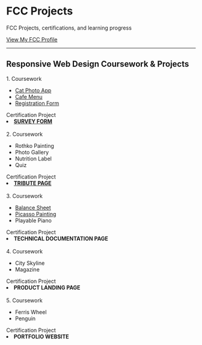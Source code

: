 # FCC Projects

FCC Projects, certifications, and learning progress

<a href="https://www.freecodecamp.org/misshannahbergman">View My FCC Profile</a>
<br>

<hr>
<h2>Responsive Web Design Coursework & Projects</h2>
1. Coursework
<ul>
  <li><a href="https://github.com/lokiidokii/fccprojects/tree/main/Responsive%20Web%20Design/Coursework/catPhotoApp">Cat Photo App</a></li>
  <li><a href="https://github.com/lokiidokii/fccprojects/tree/main/Responsive%20Web%20Design/Coursework/Cafe%20Menu">Cafe Menu</a></li>
  <li><a href="https://github.com/lokiidokii/fccprojects/tree/main/Responsive%20Web%20Design/Coursework/Registration%20Form">Registration Form</a></li>
</ul>
Certification Project
<li><strong><a href="https://github.com/lokiidokii/fccprojects/tree/main/Responsive%20Web%20Design/Projects/Survey%20Form">SURVEY FORM</a></strong></li>
<br>
2. Coursework
<ul>
  <li>Rothko Painting</li>
  <li>Photo Gallery</li>
  <li>Nutrition Label</li>
  <li>Quiz</li>
</ul>
Certification Project 
<li><strong><a href="https://github.com/lokiidokii/fccprojects/tree/main/Responsive%20Web%20Design/Projects/Tribute%20Page">TRIBUTE PAGE</a></strong></li>
<br>
3. Coursework
<ul>
  <li><a href="https://github.com/lokiidokii/fccprojects/tree/main/Responsive%20Web%20Design/Coursework/Balance%20Sheet">Balance Sheet</a></li>
  <li><a href="https://github.com/lokiidokii/fccprojects/tree/main/Responsive%20Web%20Design/Coursework/Picasso%20Painting">Picasso Painting</a></li>
  <li>Playable Piano</li>
</ul>
Certification Project 
<li><strong>TECHNICAL DOCUMENTATION PAGE</strong></li>
<br>
4. Coursework
<ul>
  <li>City Skyline</li>
  <li>Magazine</li>
</ul>
Certification Project 
<li><strong>PRODUCT LANDING PAGE</strong></li>
<br>
5. Coursework
<ul>
  <li>Ferris Wheel</li>
  <li>Penguin</li>
</ul>
Certification Project 
<li><strong>PORTFOLIO WEBSITE</strong></li>

